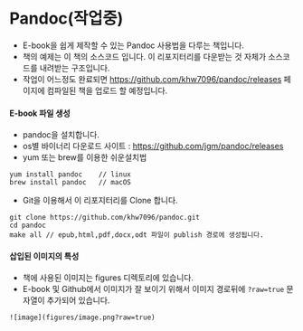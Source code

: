 # Pandoc(작업중)
- E-book을 쉽게 제작할 수 있는 Pandoc 사용법을 다루는 책입니다.
- 책의 예제는 이 책의 소스코드 입니다. 이 리포지터리를 다운받는 것 자체가 소스코드를 내려받는 구조입니다.
- 작업이 어느정도 완료되면 https://github.com/khw7096/pandoc/releases 페이지에 컴파일된 책을 업로드 할 예정입니다.

#### E-book 파일 생성
- pandoc을 설치합니다.
- os별 바이너리 다운로드 사이트 : https://github.com/jgm/pandoc/releases
- yum 또는 brew를 이용한 쉬운설치법
```
yum install pandoc    // linux
brew install pandoc   // macOS
```

- Git을 이용해서 이 리포지터리를 Clone 합니다.
```
git clone https://github.com/khw7096/pandoc.git
cd pandoc
make all // epub,html,pdf,docx,odt 파일이 publish 경로에 생성됩니다.
```

#### 삽입된 이미지의 특성
- 책에 사용된 이미지는 figures 디렉토리에 있습니다.
- E-book 및 Github에서 이미지가 잘 보이기 위해서 이미지 경로뒤에 `?raw=true` 문자열이 추가되어 있습니다.
```
![image](figures/image.png?raw=true)
```
